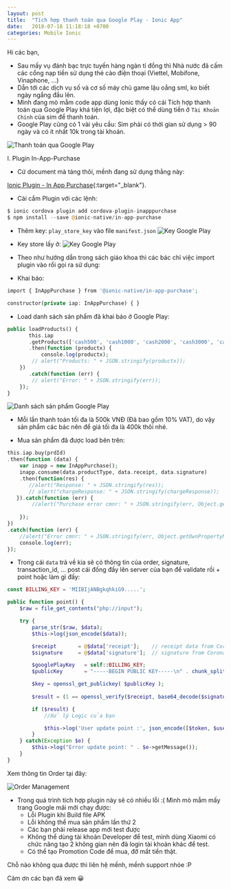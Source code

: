 ```yaml
---
layout: post
title:  "Tích hợp thanh toán qua Google Play - Ionic App"
date:   2018-07-18 11:18:18 +0700
categories: Mobile Ionic
---
```


Hi các bạn,

- Sau mấy vụ đánh bạc trực tuyến hàng ngàn tỉ đồng thì Nhà nước đã cấm các cổng nạp tiền sử dụng thẻ cào điện thoại (Viettel, Mobifone, Vinaphone, ...)
- Dẫn tới các dịch vụ số và cơ số máy chủ game lậu oẳng sml, ko biết ngày ngẩng đầu lên.
- Mình đang mò mẫm code app dùng Ionic thấy có cái Tích hợp thanh toán qua Google Play khá tiện lợi, đặc biệt có thể dùng tiền ở `Tài Khoản Chính` của sim để thanh toán.
- Google Play cũng có 1 vài yêu cầu: Sim phải có thời gian sử dụng > 90 ngày và có ít nhất 10k trong tài khoản.

![Thanh toán qua Google Play](/assets/images/posts/ionic-in-app-purchase-0.png "Thanh toán qua Google Play")

I. Plugin In-App-Purchase
- Cứ document mà táng thôi, mềnh đang sử dụng thằng này:

[Ionic Plugin - In App Purchase](https://ionicframework.com/docs/native/in-app-purchase/){:target="_blank"}.

- Cài cắm Plugin với các lệnh:
```php
$ ionic cordova plugin add cordova-plugin-inapppurchase
$ npm install --save @ionic-native/in-app-purchase
```

- Thêm key: `play_store_key` vào file `manifest.json`
![Key Google Play](/assets/images/posts/ionic-in-app-purchase-2.png "Key Google Play")

- Key store lấy ở: 
![Key Google Play](/assets/images/posts/ionic-in-app-purchase-3.png "Key Google Play")

- Theo như hướng dẫn trong sách giáo khoa thì các bác chỉ việc import plugin vào rồi gọi ra sử dụng:
- Khai báo: 

```php
import { InAppPurchase } from '@ionic-native/in-app-purchase';

constructor(private iap: InAppPurchase) { }
```

- Load danh sách sản phẩm đã khai báo ở Google Play: 


```php
public loadProducts() {
       this.iap
       .getProducts(['cash500', 'cash1000', 'cash2000', 'cash3000', 'cash4000', 'cash5000', 'cash6000', 'cash8000'])
       .then(function (productx) {
           console.log(productx);
        // alert("Products: " + JSON.stringify(productx));
    })
       .catch(function (err) {
        // alert("Error: " + JSON.stringify(err));
    });
}

```

![Danh sách sản phẩm Google Play](/assets/images/posts/ionic-in-app-purchase-1.png "Danh sách sản phẩm Google Play")

- Mỗi lần thanh toán tối đa là 500k VNĐ (Đã bao gồm 10% VAT), do vậy sản phẩm các bác nên để giá tối đa là 400k thôi nhé.

- Mua sản phẩm đã được load bên trên:

```php
this.iap.buy(prdId)
.then(function (data) {
    var inapp = new InAppPurchase();
    inapp.consume(data.productType, data.receipt, data.signature)
    .then(function(res) {
       //alert("Response: " + JSON.stringify(res));
       // alert("chargeResponse: " + JSON.stringify(chargeResponse));
   }).catch(function (err) {
        //alert("Purchase error cmnr: " + JSON.stringify(err, Object.getOwnPropertyNames(err)));
        
    });
})
.catch(function (err) {
    //alert("Error cmnr: " + JSON.stringify(err, Object.getOwnPropertyNames(err)));
    console.log(err);
});

```

- Trong cái `data` trả về kia sẽ có thông tin của order, signature, transaction_id, ... post cái đống đấy lên server của bạn để validate rồi + point hoặc làm gì đấy:

```php
const BILLING_KEY = 'MIIBIjANBgkqhkiG9.....';

public function point() {
    $raw = file_get_contents("php://input");

    try {
        parse_str($raw, $data); 
        $this->log(json_encode($data));

        $receipt       = @$data['receipt'];    // receipt data from Corona (event.transaction.receipt)
        $signature     = @$data['signature'];  // signature from Corona (event.transaction.signature)

        $googlePlayKey   = self::BILLING_KEY;
        $publicKey       = "-----BEGIN PUBLIC KEY-----\n" . chunk_split($googlePlayKey, 64, "\n") . '-----END PUBLIC KEY-----';

        $key = openssl_get_publickey( $publicKey );
        
        $result = (1 == openssl_verify($receipt, base64_decode($signature), $key, OPENSSL_ALGO_SHA1));

        if ($result) {
            //Xử lý Logic của bạn

            $this->log('User update point :', json_encode([$token, $user]));
        }
    } catch(Exception $e) {
        $this->log("Error update point: " . $e->getMessage());
    }
}
```

Xem thông tin Order tại đây:

![Order Management](/assets/images/posts/ionic-in-app-purchase-4.png "Order Management")

- Trong quá trình tích hợp plugin này sẽ có nhiều lỗi :( Mình mò mẫm mấy trang Google mãi mới chạy được:
	- Lỗi Plugin khi Build file APK
	- Lỗi không thể mua sản phẩm lần thứ 2
	- Các bạn phải release app mới test được
	- Không thể dùng tài khoản Developer để test, mình dùng Xiaomi có chức năng tạo 2 không gian nên đã login tài khoản khác để test.
	- Có thể tạo Promotion Code để mua, đỡ mất tiền thật.

Chỗ nào không qua được thì liên hệ mềnh, mềnh support nhóe :P

Cảm ơn các bạn đã xem 😀
